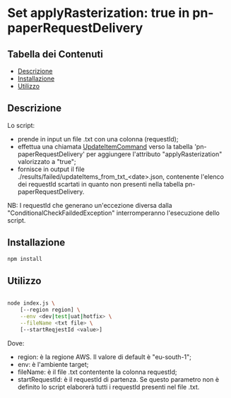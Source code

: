 # Set applyRasterization: true in pn-paperRequestDelivery

## Tabella dei Contenuti

- [Descrizione](#Descrizione)
- [Installazione](#installazione)
- [Utilizzo](#utilizzo)

## Descrizione
Lo script:
- prende in input un file .txt con una colonna (requestId);
- effettua una chiamata [UpdateItemCommand](https://docs.aws.amazon.com/AWSJavaScriptSDK/v3/latest/client/dynamodb/command/UpdateItemCommand/) verso la tabella 'pn-paperRequestDelivery' per aggiungere l'attributo "applyRasterization" valorizzato a "true";
- fornisce in output il file ./results/failed/updateItems_from_txt_\<date>.json, contenente l'elenco dei requestId scartati in quanto non presenti nella tabella pn-paperRequestDelivery.
	
NB: I requestId che generano un'eccezione diversa dalla "ConditionalCheckFaildedException" interromperanno l'esecuzione dello script.


## Installazione

```bash
npm install
```

## Utilizzo

```bash

node index.js \
	[--region region] \
	--env <dev|test|uat|hotfix> \
	--fileName <txt file> \
	[--startReqjestId <value>]

```

Dove:
- region: è la regione AWS. Il valore di default è "eu-south-1";
- env: è l'ambiente target;
- fileName: è il file .txt contentente la colonna requestId;
- startRequestId: è il requestId di partenza. Se questo parametro non è definito lo script elaborerà tutti i requestId presenti nel file .txt.
